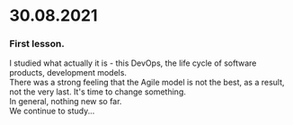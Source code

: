 # 30.08.2021  
  
### First lesson.  
  
I studied what actually it is - this DevOps, the life cycle of software products, development models.  
There was a strong feeling that the Agile model is not the best, as a result, not the very last. It's time to change something.  
In general, nothing new so far.  
We continue to study...  

